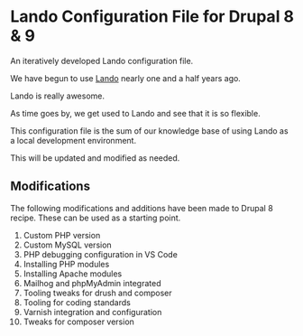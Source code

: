 # Lando Configuration File for Drupal 8 & 9

An iteratively developed Lando configuration file.

We have begun to use [Lando](https://lando.dev/) nearly one and a half years ago.

Lando is really awesome.

As time goes by, we get used to Lando and see that it is so flexible.

This configuration file is the sum of our knowledge base of using Lando as a local development environment.

This will be updated and modified as needed.

## Modifications

The following modifications and additions have been made to Drupal 8 recipe. These can be used as a starting point.

1. Custom PHP version
2. Custom MySQL version
3. PHP debugging configuration in VS Code
4. Installing PHP modules
5. Installing Apache modules
6. Mailhog and phpMyAdmin integrated
7. Tooling tweaks for drush and composer
8. Tooling for coding standards
9. Varnish integration and configuration
10. Tweaks for composer version
